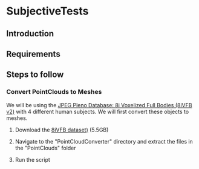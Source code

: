 # SubjectiveTests

## Introduction


## Requirements

## Steps to follow
### Convert PointClouds to Meshes

We will be using the [JPEG Pleno Database: 8i Voxelized Full Bodies (8iVFB v2)](http://plenodb.jpeg.org/pc/8ilabs/) with 4 different human subjects. We will first convert these objects to meshes.

1. Download the [8iVFB dataset)](http://plenodb.jpeg.org/pc/8ilabs/) (5.5GB)
2. Navigate to the "PointCloudConverter" directory and extract the files in the "PointClouds" folder

3. Run the script 